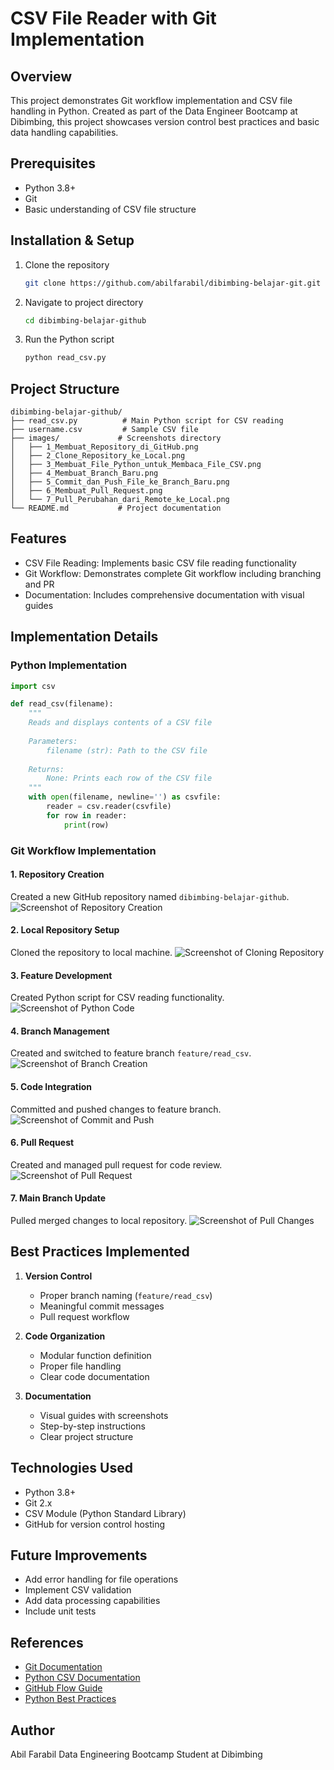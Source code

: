 # CSV File Reader with Git Implementation

## Overview
This project demonstrates Git workflow implementation and CSV file handling in Python. Created as part of the Data Engineer Bootcamp at Dibimbing, this project showcases version control best practices and basic data handling capabilities.

## Prerequisites
- Python 3.8+
- Git
- Basic understanding of CSV file structure

## Installation & Setup
1. Clone the repository
   ```bash
   git clone https://github.com/abilfarabil/dibimbing-belajar-git.git
   ```
2. Navigate to project directory
   ```bash
   cd dibimbing-belajar-github
   ```
3. Run the Python script
   ```bash
   python read_csv.py
   ```

## Project Structure
```
dibimbing-belajar-github/
├── read_csv.py          # Main Python script for CSV reading
├── username.csv         # Sample CSV file
├── images/             # Screenshots directory
│   ├── 1_Membuat_Repository_di_GitHub.png
│   ├── 2_Clone_Repository_ke_Local.png
│   ├── 3_Membuat_File_Python_untuk_Membaca_File_CSV.png
│   ├── 4_Membuat_Branch_Baru.png
│   ├── 5_Commit_dan_Push_File_ke_Branch_Baru.png
│   ├── 6_Membuat_Pull_Request.png
│   └── 7_Pull_Perubahan_dari_Remote_ke_Local.png
└── README.md           # Project documentation
```

## Features
- CSV File Reading: Implements basic CSV file reading functionality
- Git Workflow: Demonstrates complete Git workflow including branching and PR
- Documentation: Includes comprehensive documentation with visual guides

## Implementation Details

### Python Implementation
```python
import csv

def read_csv(filename):
    """
    Reads and displays contents of a CSV file
    
    Parameters:
        filename (str): Path to the CSV file
    
    Returns:
        None: Prints each row of the CSV file
    """
    with open(filename, newline='') as csvfile:
        reader = csv.reader(csvfile)
        for row in reader:
            print(row)
```

### Git Workflow Implementation

#### 1. Repository Creation
Created a new GitHub repository named `dibimbing-belajar-github`.
![Screenshot of Repository Creation](images/1_Membuat_Repository_di_GitHub.png)

#### 2. Local Repository Setup
Cloned the repository to local machine.
![Screenshot of Cloning Repository](images/2_Clone_Repository_ke_Local.png)

#### 3. Feature Development
Created Python script for CSV reading functionality.
![Screenshot of Python Code](images/3_Membuat_File_Python_untuk_Membaca_File_CSV.png)

#### 4. Branch Management
Created and switched to feature branch `feature/read_csv`.
![Screenshot of Branch Creation](images/4_Membuat_Branch_Baru.png)

#### 5. Code Integration
Committed and pushed changes to feature branch.
![Screenshot of Commit and Push](images/5_Commit_dan_Push_File_ke_Branch_Baru.png)

#### 6. Pull Request
Created and managed pull request for code review.
![Screenshot of Pull Request](images/6_Membuat_Pull_Request.png)

#### 7. Main Branch Update
Pulled merged changes to local repository.
![Screenshot of Pull Changes](images/7_Pull_Perubahan_dari_Remote_ke_Local.png)

## Best Practices Implemented
1. **Version Control**
   - Proper branch naming (`feature/read_csv`)
   - Meaningful commit messages
   - Pull request workflow

2. **Code Organization**
   - Modular function definition
   - Proper file handling
   - Clear code documentation

3. **Documentation**
   - Visual guides with screenshots
   - Step-by-step instructions
   - Clear project structure

## Technologies Used
- Python 3.8+
- Git 2.x
- CSV Module (Python Standard Library)
- GitHub for version control hosting

## Future Improvements
- Add error handling for file operations
- Implement CSV validation
- Add data processing capabilities
- Include unit tests

## References
- [Git Documentation](https://git-scm.com/doc)
- [Python CSV Documentation](https://docs.python.org/3/library/csv.html)
- [GitHub Flow Guide](https://guides.github.com/introduction/flow/)
- [Python Best Practices](https://www.python.org/dev/peps/pep-0008/)

## Author
Abil Farabil
Data Engineering Bootcamp Student at Dibimbing
